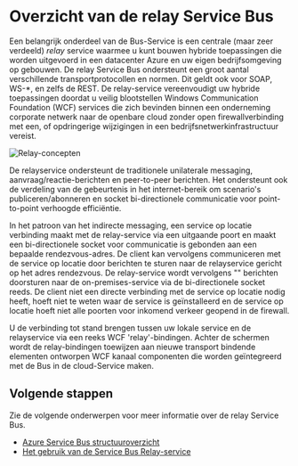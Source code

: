 <properties
    pageTitle="Service Bus relay-overzicht | Microsoft Azure"
    description="Overzicht van de relay Service Bus."
    services="service-bus"
    documentationCenter=".net"
    authors="sethmanheim"
    manager="timlt"
    editor=""/>

<tags
    ms.service="service-bus"
    ms.workload="na"
    ms.tgt_pltfrm="na"
    ms.devlang="multiple"
    ms.topic="get-started-article"
    ms.date="09/01/2016"
    ms.author="sethm"/>


# <a name="overview-of-service-bus-relay"></a>Overzicht van de relay Service Bus

Een belangrijk onderdeel van de Bus-Service is een centrale (maar zeer verdeeld) *relay* service waarmee u kunt bouwen hybride toepassingen die worden uitgevoerd in een datacenter Azure en uw eigen bedrijfsomgeving op gebouwen.  De relay Service Bus ondersteunt een groot aantal verschillende transportprotocollen en normen. Dit geldt ook voor SOAP, WS-*, en zelfs de REST. De relay-service vereenvoudigt uw hybride toepassingen doordat u veilig blootstellen Windows Communication Foundation (WCF) services die zich bevinden binnen een onderneming corporate netwerk naar de openbare cloud zonder open firewallverbinding met een, of opdringerige wijzigingen in een bedrijfsnetwerkinfrastructuur vereist. 

![Relay-concepten](./media/service-bus-relay-overview/sb-relay-01.png)

De relayservice ondersteunt de traditionele unilaterale messaging, aanvraag/reactie-berichten en peer-to-peer berichten. Het ondersteunt ook de verdeling van de gebeurtenis in het internet-bereik om scenario's publiceren/abonneren en socket bi-directionele communicatie voor point-to-point verhoogde efficiëntie. 

In het patroon van het indirecte messaging, een service op locatie verbinding maakt met de relay-service via een uitgaande poort en maakt een bi-directionele socket voor communicatie is gebonden aan een bepaalde rendezvous-adres. De client kan vervolgens communiceren met de service op locatie door berichten te sturen naar de relayservice gericht op het adres rendezvous. De relay-service wordt vervolgens "" berichten doorsturen naar de on-premises-service via de bi-directionele socket reeds. De client niet een directe verbinding met de service op locatie nodig heeft, hoeft niet te weten waar de service is geïnstalleerd en de service op locatie hoeft niet alle poorten voor inkomend verkeer geopend in de firewall.

U de verbinding tot stand brengen tussen uw lokale service en de relayservice via een reeks WCF 'relay'-bindingen. Achter de schermen wordt de relay-bindingen toewijzen aan nieuwe transport bindende elementen ontworpen WCF kanaal componenten die worden geïntegreerd met de Bus in de cloud-Service maken. 

## <a name="next-steps"></a>Volgende stappen

Zie de volgende onderwerpen voor meer informatie over de relay Service Bus.

- [Azure Service Bus structuuroverzicht](../service-bus-messaging/service-bus-fundamentals-hybrid-solutions.md)
- [Het gebruik van de Service Bus Relay-service](service-bus-dotnet-how-to-use-relay.md)

 